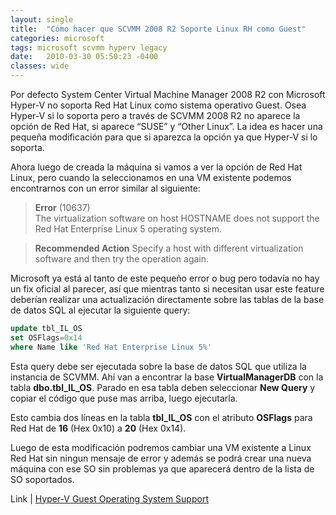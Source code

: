 ```yaml
---
layout: single
title:  "Cómo hacer que SCVMM 2008 R2 Soporte Linux RH como Guest"
categories: microsoft 
tags: microsoft scvmm hyperv legacy
date:   2010-03-30 05:50:23 -0400
classes: wide
---
```

Por defecto System Center Virtual Machine Manager 2008 R2 con Microsoft Hyper-V no soporta Red Hat Linux como sistema operativo Guest. Osea Hyper-V si lo soporta pero a través de SCVMM 2008 R2 no aparece la opción de Red Hat, si aparece “SUSE” y “Other Linux”. La idea es hacer una pequeña modificación para que si aparezca la opción ya que Hyper-V si lo soporta.  
  
Ahora luego de creada la máquina si vamos a ver la opción de Red Hat Linux, pero cuando la seleccionamos en una VM existente podemos encontrarnos con un error similar al siguiente:  
  
> **Error**  (10637)  
> The virtualization software on host HOSTNAME does not support the Red Hat Enterprise Linux 5 operating system. 

> **Recommended Action**
> Specify a host with different virtualization software and then try the operation again.  

Microsoft ya está al tanto de este pequeño error o bug pero todavía no hay un fix oficial al parecer, así que mientras tanto si necesitan usar este feature deberían realizar una actualización directamente sobre las tablas de la base de datos SQL al ejecutar la siguiente query:

```sql
update tbl_IL_OS
set OSFlags=0x14
where Name like 'Red Hat Enterprise Linux 5%'
```
Esta query debe ser ejecutada sobre la base de datos SQL que utiliza la instancia de SCVMM. Ahí van a encontrar la base **VirtualManagerDB** con la tabla **dbo.tbl_IL_OS**. Parado en esa tabla deben seleccionar **New Query** y copiar el código que puse mas arriba, luego ejecutarla. 

Esto cambia dos líneas en la tabla **tbl_IL_OS** con el atributo **OSFlags** para Red Hat de **16** (Hex 0x10) a **20** (Hex 0x14).  

Luego de esta modificación podremos cambiar una VM existente a Linux Red Hat sin ningun mensaje de error y además se podrá crear una nueva máquina con ese SO sin problemas ya que aparecerá dentro de la lista de SO soportados.

Link | [Hyper-V Guest Operating System Support](http://technet.microsoft.com/en-us/library/cc794868%28WS.10%29.aspx)